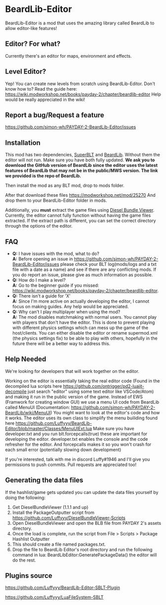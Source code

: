 # BeardLib-Editor

BeardLib-Editor is a mod that uses the amazing library called BeardLib to allow editor-like features!

## Editor? For what?
Currently there's an editor for maps, environment and effects.

## Level Editor?
Yep! You can create new levels from scratch using BeardLib-Editor.
Don't know how to? Read the guide here: https://wiki.modworkshop.net/books/payday-2/chapter/beardlib-editor
Help would be really appreciated in the wiki!

## Report a bug/Request a feature
https://github.com/simon-wh/PAYDAY-2-BeardLib-Editor/issues

## Installation
This mod has two dependencies, [SuperBLT](https://superblt.znix.xyz) and [BeardLib](https://github.com/simon-wh/PAYDAY-2-BeardLib). Without them the editor will not run. Make sure you have both fully updated. **We ask you to download the GitHub version of BeardLib since the editor uses the latest features of BeardLib that may not be in the public/MWS version. The link we provided is the repo of BeardLib.**

Then install the mod as any BLT mod, drop to mods folder.

After that download these files https://modworkshop.net/mod/25270
And drop them to your BeardLib-Editor folder in mods.

Additionally, you **must** extract the game files using [Diesel Bundle Viewer](https://modworkshop.net/mod/27741). Currently, the editor cannot fully function without having the game files extracted. If the extract path is different, you can set the correct directory through the options of the editor.

## FAQ
* **Q:** I have issues with the mod, what to do?\
  **A:** Before opening an issue in https://github.com/simon-wh/PAYDAY-2-BeardLib-Editor/issues please check your BLT 
    log(mods/logs and a txt file with a date as a name) and see if there are any conflicting mods. If you do report an issue, 
    please give as much information as possible.
* **Q:** How do I make a level?\
  **A:** Go to the beginner guide if you missed: https://wiki.modworkshop.net/books/payday-2/chapter/beardlib-editor.
* **Q:** There isn't a guide for 'X'\
  **A:** Since I'm more active on actually developing the editor, I cannot focus on making guides. Any help would be appreciated.
* **Q:** Why can't I play multiplayer when using the mod?\
  **A:** The mod disables matchmaking with normal users. You cannot play with players that don't have the editor. This is done to 
    prevent playing with different physics settings which can mess up the game of the host/clients. You can either disable the 
    editor or rename supermod.xml (the physics settings fix) to be able to play with others, hopefully in the future there will 
    be a better way to address this.

## Help Needed
We're looking for developers that will work together on the editor. 

Working on the editor is essentially taking the real editor code (Found in the decompiled lua scripts here https://github.com/ontrigger/pd2-luajit-decompile just search "editor" using some text editor like VSCode/Atom) and making it run in the public version of the game. Instead of EWS (Framwork for creating window GUI) we use a menu UI code from BeardLib called MenuUI (Documentation: https://github.com/simon-wh/PAYDAY-2-BeardLib/wiki/MenuUI) You might want to look at the editor's code and how it works. The editor uses its own class to simplify the menu builiding found here https://github.com/Luffyyy/BeardLib-Editor/blob/master/Classes/MenuUIExt.lua 
Make sure you have developer.txt and you run blt.forcepcalls(true) these are important for developing the editor.
developer.txt enables the console and the code refresher for the editor. And forcepcalls makes it so you won't crash for each small error (potentially slowing down development)

If you're interested, talk with me in discord Luffy#1946 and I'll give you permissions to push commits.
Pull requests are appreciated too!

## Generating the data files
If the hashlist/game gets updated you can update the data files yourself by doing the following:

1. Get DieselBundleViewer (1.1.1 and up)
2. Install the PackageOutputter script from https://github.com/Luffyyy/DieselBundleViewer-Scripts
3. Open DieselBundleViewer and open the BLB file from PAYDAY 2's assets directory.
4. Once the load is complete, run the script from File > Scripts > Package Hashlist Outputter
5. This should create a file named packages.txt.
6. Drop the file to BeardLib Editor's root directory and run the following command in lua: BeardLibEditor:GeneratePackageData() the editor will do the rest.

## Plugins source
https://github.com/Luffyyy/BeardLib-Editor-SBLT-Plugin

https://github.com/Luffyyy/LuaFileSystem-SBLT
